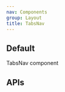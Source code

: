 ```yaml
---
nav: Components
group: Layout
title: TabsNav
---
```


## Default

TabsNav component

<code src="./demos/index.tsx"></code>

## APIs

<API></API>
